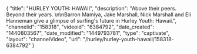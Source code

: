 {
    "title": "HURLEY YOUTH: HAWAII",
    "description": "Above their peers. Beyond their years. \n\nBarron Mamiya, Jake Marshall, Nick Marshall and Eli Hanneman give a glimpse of surfing's future in Hurley Youth: Hawaii.",
    "channelid": "158318",
    "videoid": "6384792",
    "date_created": "1440803567",
    "date_modified": "1449793781",
    "type": "captivate",
    "layout": "channelVideo",
    "url": "\/hurley\/hurley-youth-hawaii\/158318-6384792"
}